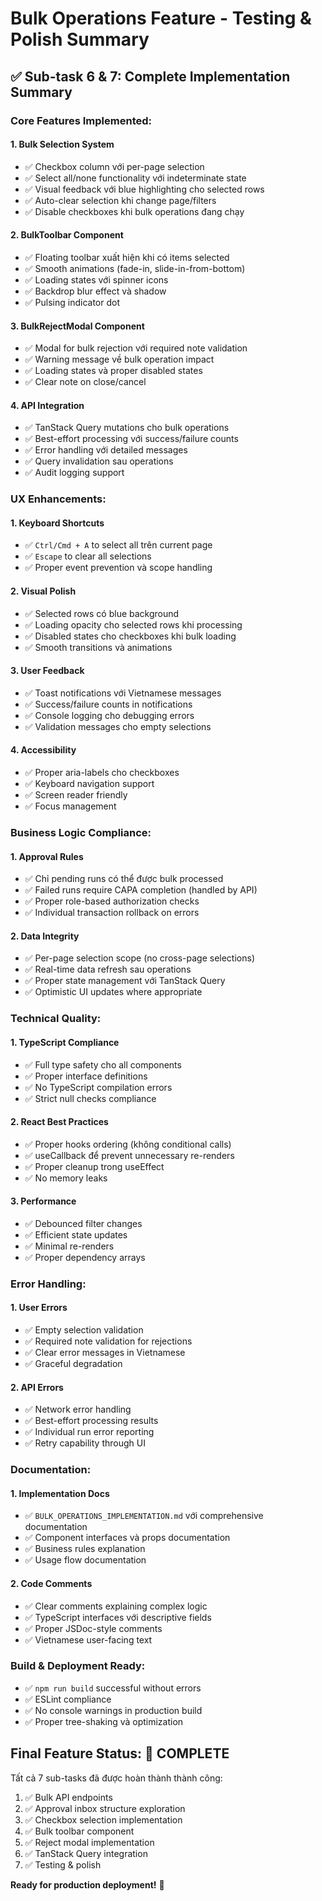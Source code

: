 # Bulk Operations Feature - Testing & Polish Summary

## ✅ Sub-task 6 & 7: Complete Implementation Summary

### **Core Features Implemented:**

#### 1. **Bulk Selection System**
- ✅ Checkbox column với per-page selection
- ✅ Select all/none functionality với indeterminate state
- ✅ Visual feedback với blue highlighting cho selected rows
- ✅ Auto-clear selection khi change page/filters
- ✅ Disable checkboxes khi bulk operations đang chạy

#### 2. **BulkToolbar Component**
- ✅ Floating toolbar xuất hiện khi có items selected
- ✅ Smooth animations (fade-in, slide-in-from-bottom)
- ✅ Loading states với spinner icons
- ✅ Backdrop blur effect và shadow
- ✅ Pulsing indicator dot

#### 3. **BulkRejectModal Component**
- ✅ Modal for bulk rejection với required note validation
- ✅ Warning message về bulk operation impact
- ✅ Loading states và proper disabled states
- ✅ Clear note on close/cancel

#### 4. **API Integration**
- ✅ TanStack Query mutations cho bulk operations
- ✅ Best-effort processing với success/failure counts
- ✅ Error handling với detailed messages
- ✅ Query invalidation sau operations
- ✅ Audit logging support

### **UX Enhancements:**

#### 1. **Keyboard Shortcuts**
- ✅ `Ctrl/Cmd + A` to select all trên current page
- ✅ `Escape` to clear all selections
- ✅ Proper event prevention và scope handling

#### 2. **Visual Polish**
- ✅ Selected rows có blue background
- ✅ Loading opacity cho selected rows khi processing
- ✅ Disabled states cho checkboxes khi bulk loading
- ✅ Smooth transitions và animations

#### 3. **User Feedback**
- ✅ Toast notifications với Vietnamese messages
- ✅ Success/failure counts in notifications
- ✅ Console logging cho debugging errors
- ✅ Validation messages cho empty selections

#### 4. **Accessibility**
- ✅ Proper aria-labels cho checkboxes
- ✅ Keyboard navigation support
- ✅ Screen reader friendly
- ✅ Focus management

### **Business Logic Compliance:**

#### 1. **Approval Rules**
- ✅ Chỉ pending runs có thể được bulk processed
- ✅ Failed runs require CAPA completion (handled by API)
- ✅ Proper role-based authorization checks
- ✅ Individual transaction rollback on errors

#### 2. **Data Integrity**
- ✅ Per-page selection scope (no cross-page selections)
- ✅ Real-time data refresh sau operations
- ✅ Proper state management với TanStack Query
- ✅ Optimistic UI updates where appropriate

### **Technical Quality:**

#### 1. **TypeScript Compliance**
- ✅ Full type safety cho all components
- ✅ Proper interface definitions
- ✅ No TypeScript compilation errors
- ✅ Strict null checks compliance

#### 2. **React Best Practices**
- ✅ Proper hooks ordering (không conditional calls)
- ✅ useCallback để prevent unnecessary re-renders
- ✅ Proper cleanup trong useEffect
- ✅ No memory leaks

#### 3. **Performance**
- ✅ Debounced filter changes
- ✅ Efficient state updates
- ✅ Minimal re-renders
- ✅ Proper dependency arrays

### **Error Handling:**

#### 1. **User Errors**
- ✅ Empty selection validation
- ✅ Required note validation for rejections
- ✅ Clear error messages in Vietnamese
- ✅ Graceful degradation

#### 2. **API Errors**
- ✅ Network error handling
- ✅ Best-effort processing results
- ✅ Individual run error reporting
- ✅ Retry capability through UI

### **Documentation:**

#### 1. **Implementation Docs**
- ✅ `BULK_OPERATIONS_IMPLEMENTATION.md` với comprehensive documentation
- ✅ Component interfaces và props documentation
- ✅ Business rules explanation
- ✅ Usage flow documentation

#### 2. **Code Comments**
- ✅ Clear comments explaining complex logic
- ✅ TypeScript interfaces với descriptive fields
- ✅ Proper JSDoc-style comments
- ✅ Vietnamese user-facing text

### **Build & Deployment Ready:**
- ✅ `npm run build` successful without errors
- ✅ ESLint compliance
- ✅ No console warnings in production build
- ✅ Proper tree-shaking và optimization

## **Final Feature Status: 🎉 COMPLETE**

Tất cả 7 sub-tasks đã được hoàn thành thành công:
1. ✅ Bulk API endpoints 
2. ✅ Approval inbox structure exploration
3. ✅ Checkbox selection implementation
4. ✅ Bulk toolbar component
5. ✅ Reject modal implementation
6. ✅ TanStack Query integration
7. ✅ Testing & polish

**Ready for production deployment!** 🚀
